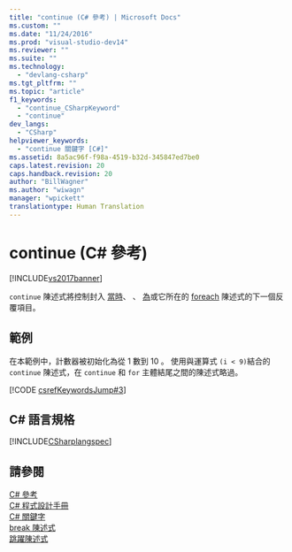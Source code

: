 ```yaml
---
title: "continue (C# 參考) | Microsoft Docs"
ms.custom: ""
ms.date: "11/24/2016"
ms.prod: "visual-studio-dev14"
ms.reviewer: ""
ms.suite: ""
ms.technology: 
  - "devlang-csharp"
ms.tgt_pltfrm: ""
ms.topic: "article"
f1_keywords: 
  - "continue_CSharpKeyword"
  - "continue"
dev_langs: 
  - "CSharp"
helpviewer_keywords: 
  - "continue 關鍵字 [C#]"
ms.assetid: 8a5ac96f-f98a-4519-b32d-345847ed7be0
caps.latest.revision: 20
caps.handback.revision: 20
author: "BillWagner"
ms.author: "wiwagn"
manager: "wpickett"
translationtype: Human Translation
---
```

# continue (C# 參考)
[!INCLUDE[vs2017banner](../../../csharp/includes/vs2017banner.md)]

`continue` 陳述式將控制封入 [當時](../../../csharp/language-reference/keywords/while.md)、 [](../../../csharp/language-reference/keywords/do.md "do (C# Reference)")、 [為](../../../csharp/language-reference/keywords/for.md)或它所在的 [foreach](../../../csharp/language-reference/keywords/foreach-in.md) 陳述式的下一個反覆項目。  
  
## 範例  
 在本範例中，計數器被初始化為從 1 數到 10 。  使用與運算式 `(i < 9)`結合的 `continue` 陳述式，在 `continue` 和 `for` 主體結尾之間的陳述式略過。  
  
 [!CODE [csrefKeywordsJump#3](../CodeSnippet/VS_Snippets_VBCSharp/csrefKeywordsJump#3)]  
  
## C\# 語言規格  
 [!INCLUDE[CSharplangspec](../../../csharp/language-reference/keywords/includes/csharplangspec_md.md)]  
  
## 請參閱  
 [C\# 參考](../../../csharp/language-reference/index.md)   
 [C\# 程式設計手冊](../../../csharp/programming-guide/index.md)   
 [C\# 關鍵字](../../../csharp/language-reference/keywords/index.md)   
 [break 陳述式](/visual-cpp/cpp/break-statement-cpp)   
 [跳躍陳述式](../../../csharp/language-reference/keywords/jump-statements.md)